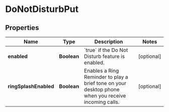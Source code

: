 <!--  Copyright 2025 Cisco Systems Inc.

Permission is hereby granted, free of charge, to any person obtaining a copy
of this software and associated documentation files (the "Software"), to deal
in the Software without restriction, including without limitation the rights
to use, copy, modify, merge, publish, distribute, sublicense, and/or sell
copies of the Software, and to permit persons to whom the Software is
furnished to do so, subject to the following conditions:

The above copyright notice and this permission notice shall be included in
all copies or substantial portions of the Software.

THE SOFTWARE IS PROVIDED "AS IS", WITHOUT WARRANTY OF ANY KIND, EXPRESS OR
IMPLIED, INCLUDING BUT NOT LIMITED TO THE WARRANTIES OF MERCHANTABILITY,
FITNESS FOR A PARTICULAR PURPOSE AND NONINFRINGEMENT. IN NO EVENT SHALL THE
AUTHORS OR COPYRIGHT HOLDERS BE LIABLE FOR ANY CLAIM, DAMAGES OR OTHER
LIABILITY, WHETHER IN AN ACTION OF CONTRACT, TORT OR OTHERWISE, ARISING FROM,
OUT OF OR IN CONNECTION WITH THE SOFTWARE OR THE USE OR OTHER DEALINGS IN
THE SOFTWARE.-->


# DoNotDisturbPut


## Properties

| Name | Type | Description | Notes |
|------------ | ------------- | ------------- | -------------|
|**enabled** | **Boolean** | &#x60;true&#x60; if the Do Not Disturb feature is enabled. |  [optional] |
|**ringSplashEnabled** | **Boolean** | Enables a Ring Reminder to play a brief tone on your desktop phone when you receive incoming calls. |  [optional] |



